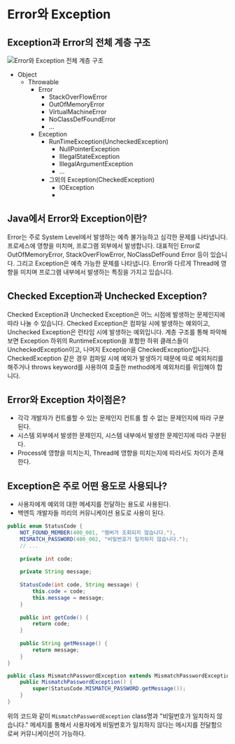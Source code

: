 # Error와 Exception

## Exception과 Error의 전체 계층 구조
![Error와 Exception 전체 계층 구조](https://img1.daumcdn.net/thumb/R1280x0/?scode=mtistory2&fname=https%3A%2F%2Fblog.kakaocdn.net%2Fdn%2Fbl3YyZ%2FbtqzxB7Z585%2F0K5euztPye3Tj1be2PdjOK%2Fimg.png)
* Object
  * Throwable
    * Error
      * StackOverFlowError
      * OutOfMemoryError
      * VirtualMachineError
      * NoClassDefFoundError
      * ...
    * Exception
      * RunTimeException(UncheckedException)
        * NullPointerException
        * IllegalStateException
        * IllegalArgumentException
        * ...
      * 그외의 Exception(CheckedException)
        * IOException
        * 

## Java에서 Error와 Exception이란?
Error는 주로 System Level에서 발생하는 예측 불가능하고 심각한 문제를 나타냅니다. 
프로세스에 영향을 미치며, 프로그램 외부에서 발생합니다. 
대표적인 Error로 OutOfMemoryError, StackOverFlowError, NoClassDefFound Error 등이 있습니다.
그리고 Exception은 예측 가능한 문제를 나타냅니다. Error와 다르게 Thread에 영향을 미치며 프로그램 내부에서 발생하는 특징을 가지고 있습니다.

## Checked Exception과 Unchecked Exception?
Checked Exception과 Unchecked Exception은 어느 시점에 발생하는 문제인지에 따라 나눌 수 있습니다.
Checked Exception은 컴파일 시에 발생하는 예외이고, Unchecked Exception은 런타임 시에 발생하는 예외입니다.
계층 구조를 통해 파악해 보면 Exception 하위의 RuntimeException을 포함한 하위 클래스들이 UncheckedException이고, 나머지 Exception을 CheckedException입니다.
CheckedException 같은 경우 컴파일 시에 예외가 발생하기 때문에 따로 예외처리를 해주거나 throws keyword를 사용하여 호출한 method에게 예외처리를 위임해야 합니다.


## Error와 Exception 차이점은?
* 각각 개발자가 컨트롤할 수 있는 문제인지 컨트롤 할 수 없는 문제인지에 따라 구분된다.
* 시스템 외부에서 발생한 문제인지, 시스템 내부에서 발생한 문제인지에 따라 구분된다.
* Process에 영향을 미치는지, Thread에 영향을 미치는지에 따라서도 차이가 존재한다.


## Exception은 주로 어떤 용도로 사용되나?
* 사용자에게 예외의 대한 메세지를 전달하는 용도로 사용된다.
* 백엔득 개발자들 끼리의 커뮤니케이션 용도로 사용이 된다.

```java
public enum StatusCode {
	NOT_FOUND_MEMBER(400_001, "멤버가 조회되지 않습니다."),
	MISMATCH_PASSWORD(400_002, "비밀번호가 일치하지 않습니다.");
	// ...
	
	private int code;
	
	private String message;
	
	StatusCode(int code, String message) {
		this.code = code;
		this.message = message;
	}
	
	public int getCode() {
		return code;
	}
	
	public String getMessage() {
		return message;
	}
}
```

```java
public class MismatchPasswordException extends MismatchPasswordException {
	public MismatchPasswordException() {
		super(StatusCode.MISMATCH_PASSWORD.getMessage());
	}
}
```
위의 코드와 같이 `MismatchPasswordException` class명과 "비밀번호가 일치하지 않습니다." 메세지를 통해서 사용자에게 비밀번호가 일치하지 않다는 메시지를 전달함으로써 커뮤니케이션이 가능하다.





